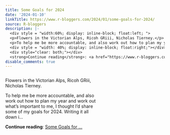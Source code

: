 ```yaml
---
title: Some Goals for 2024
date: '2024-01-10'
linkTitle: https://www.r-bloggers.com/2024/01/some-goals-for-2024/
source: R-bloggers
description: |-
  <div style = "width:60%; display: inline-block; float:left; ">
  <p>Flowers in the Victorian Alps, Ricoh GRiii, Nicholas Tierney.</p>
  <p>To help me be more accountable, and also work out how to plan my year and work out what’s important to me, I thought I’d share some of my goals for 2024. Writing it all down i...</p></div>
  <div style = "width: 40%; display: inline-block; float:right;"></div>
  <div style="clear: both;"></div>
  <strong>Continue reading</strong>: <a href="https://www.r-bloggers.com/2024/01/some-goals-for-2024/">Some Goals for ...
disable_comments: true
---
```

<div style = "width:60%; display: inline-block; float:left; ">
<p>Flowers in the Victorian Alps, Ricoh GRiii, Nicholas Tierney.</p>
<p>To help me be more accountable, and also work out how to plan my year and work out what’s important to me, I thought I’d share some of my goals for 2024. Writing it all down i...</p></div>
<div style = "width: 40%; display: inline-block; float:right;"></div>
<div style="clear: both;"></div>
<strong>Continue reading</strong>: <a href="https://www.r-bloggers.com/2024/01/some-goals-for-2024/">Some Goals for ...